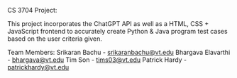 CS 3704 Project:

This project incorporates the ChatGPT API as well as a HTML, CSS + JavaScript frontend to accurately create Python & Java program test cases based on the user criteria given.


Team Members:
Srikaran Bachu - srikaranbachu@vt.edu
Bhargava Elavarthi - bhargava@vt.edu
Tim Son - tims03@vt.edu
Patrick Hardy - patrickhardy@vt.edu
